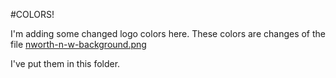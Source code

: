 #COLORS!

I'm adding some changed logo colors here. These colors are changes of the file [nworth-n-w-background.png](https://www.noteworthylhs.ml/nworth-n-w-background.png)

I've put them in this folder.

